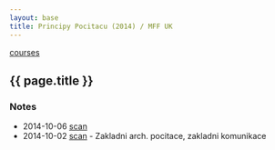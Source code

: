 ```yaml
---
layout: base
title: Principy Pocitacu (2014) / MFF UK
---
```


[courses](.)

## {{ page.title }}

### Notes

* 2014-10-06 [scan](http://notes.drive.ondrejsika.com/mff/2014/principy-pocitacu/2014-10-06.pdf)
* 2014-10-02 [scan](http://notes.drive.ondrejsika.com/mff/2014/principy-pocitacu/2014-10-02.pdf) - Zakladni arch. pocitace, zakladni komunikace

